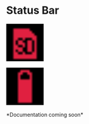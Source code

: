 # Status Bar
<p align="left">
  <img alt="ESP32 WROOM-32U" src="https://github.com/justcallmekoko/ESP32Marauder/blob/master/pictures/icons/sd_16.bmp?raw=true" width="100">
</p>
<p align="left">
  <img alt="ESP32 WROOM-32U" src="https://github.com/justcallmekoko/ESP32Marauder/blob/master/pictures/icons/battery_16.bmp?raw=true" width="100">
</p>
*Documentation coming soon*